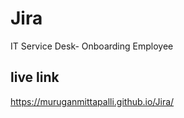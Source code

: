 # Jira
IT Service Desk- Onboarding Employee

## live link
https://muruganmittapalli.github.io/Jira/
